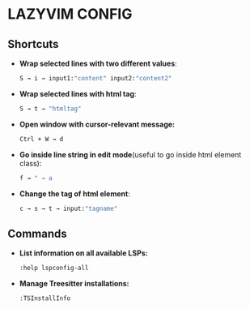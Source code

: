 # LAZYVIM CONFIG

## Shortcuts

- **Wrap selected lines with two different values**:

  ```bash
  S → i → input1:"content" input2:"content2"
  ```

- **Wrap selected lines with html tag**:

  ```bash
  S → t → "htmltag"
  ```

- **Open window with cursor-relevant message:**

  ```bash
  Ctrl + W → d
  ```

- **Go inside line string in edit mode**(useful to go inside html element class):

  ```bash
  f → " → a
  ```

- **Change the tag of html element**:

  ```bash
  c → s → t → input:"tagname"
  ```

## Commands

- **List information on all available LSPs:**

  ```bash
  :help lspconfig-all
  ```

- **Manage Treesitter installations:**

  ```bash
  :TSInstallInfo
  ```
